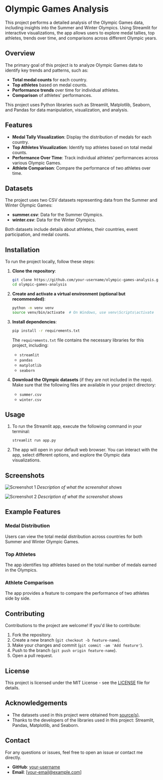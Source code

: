 # Olympic Games Analysis

This project performs a detailed analysis of the Olympic Games data, including insights into the Summer and Winter Olympics. Using Streamlit for interactive visualizations, the app allows users to explore medal tallies, top athletes, trends over time, and comparisons across different Olympic years.

## Overview

The primary goal of this project is to analyze Olympic Games data to identify key trends and patterns, such as:

- **Total medal counts** for each country.
- **Top athletes** based on medal counts.
- **Performance trends** over time for individual athletes.
- **Comparison** of athletes' performances.

This project uses Python libraries such as Streamlit, Matplotlib, Seaborn, and Pandas for data manipulation, visualization, and analysis.

## Features

- **Medal Tally Visualization**: Display the distribution of medals for each country.
- **Top Athletes Visualization**: Identify top athletes based on total medal counts.
- **Performance Over Time**: Track individual athletes’ performances across various Olympic Games.
- **Athlete Comparison**: Compare the performance of two athletes over time.

## Datasets

The project uses two CSV datasets representing data from the Summer and Winter Olympic Games:

- **summer.csv**: Data for the Summer Olympics.
- **winter.csv**: Data for the Winter Olympics.

Both datasets include details about athletes, their countries, event participation, and medal counts.

## Installation

To run the project locally, follow these steps:

1. **Clone the repository**:

    ```bash
    git clone https://github.com/your-username/olympic-games-analysis.git
    cd olympic-games-analysis
    ```

2. **Create and activate a virtual environment (optional but recommended)**:

    ```bash
    python -m venv venv
    source venv/bin/activate  # On Windows, use venv\Scripts\activate
    ```

3. **Install dependencies**:

    ```bash
    pip install -r requirements.txt
    ```

   The `requirements.txt` file contains the necessary libraries for this project, including:

   - `streamlit`
   - `pandas`
   - `matplotlib`
   - `seaborn`

4. **Download the Olympic datasets** (if they are not included in the repo). Make sure that the following files are available in your project directory:

   - `summer.csv`
   - `winter.csv`

## Usage

1. To run the Streamlit app, execute the following command in your terminal:

    ```bash
    streamlit run app.py
    ```

2. The app will open in your default web browser. You can interact with the app, select different options, and explore the Olympic data visualizations.

## Screenshots

![Screenshot 1](path_to_screenshot_1.png)
_Description of what the screenshot shows_

![Screenshot 2](path_to_screenshot_2.png)
_Description of what the screenshot shows_

## Example Features

### Medal Distribution

Users can view the total medal distribution across countries for both Summer and Winter Olympic Games.

### Top Athletes

The app identifies top athletes based on the total number of medals earned in the Olympics.

### Athlete Comparison

The app provides a feature to compare the performance of two athletes side by side.

## Contributing

Contributions to the project are welcome! If you'd like to contribute:

1. Fork the repository.
2. Create a new branch (`git checkout -b feature-name`).
3. Make your changes and commit (`git commit -am 'Add feature'`).
4. Push to the branch (`git push origin feature-name`).
5. Open a pull request.

## License

This project is licensed under the MIT License - see the [LICENSE](LICENSE) file for details.

## Acknowledgements

- The datasets used in this project were obtained from [source(s)](link-to-source).
- Thanks to the developers of the libraries used in this project: Streamlit, Pandas, Matplotlib, and Seaborn.

## Contact

For any questions or issues, feel free to open an issue or contact me directly.

- **GitHub**: [your-username](https://github.com/your-username)
- **Email**: [your-email@example.com]

